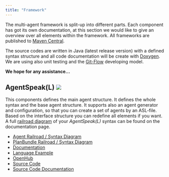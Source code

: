 ```yaml
---
title: "Framework"
---
```

The multi-agent framework is split-up into different parts. Each component has got its own documentation, at this section we would like to give an overview over all elements within the framework. All frameworks are published to [Maven Central](htt://mvnrepository.com).

The source codes are written in Java (latest release version) with a defined syntax structure and all code documentation will be create with [Doxygen](http://www.doxygen.org). We are using also unit testing and the [Git-Flow](http://nvie.com/posts/a-successful-git-branching-model/) developing model. 

__We hope for any assistance...__


## AgentSpeak(L) ![](https://camo.githubusercontent.com/91d144939950611f83510276f546163e62f3f0f1/68747470733a2f2f636972636c6563692e636f6d2f67682f4c696768744a61736f6e2f4167656e74537065616b2e7376673f7374796c653d736869656c64)

This components defines the main agent structure. It defines the whole syntax and the base agent structure. It supports also an agent generator and configuration, so that you can create a set of agents by an ASL-file. Based on the interface structure you can redefine all elements if you want. A full [railroad diagram](https://en.wikipedia.org/wiki/Syntax_diagram) of your _AgentSpeak(L)_ syntax can be found on the documentation page.

* [Agent Railroad / Syntax Diagram](lightjason.github.io/AgentSpeak/rrd-output/html/org/lightjason/agentspeak/grammar/Agent.g4/)
* [PlanBundle Railroad / Syntax Diagram](lightjason.github.io/AgentSpeak/rrd-output/html/org/lightjason/agentspeak/grammar/PlanBundle.g4/)
* [Documentation](http://lightjason.github.io/AgentSpeak/)
* [Language Example](agentspeak)
* [OpenHub](https://www.openhub.net/p/LightJason-AgentSpeak)
* [Source Code](https://github.com/LightJason/AgentSpeak)
* [Source Code Documentation](http://lightjason.github.io/AgentSpeak/sources/)
